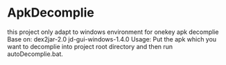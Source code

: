 # ApkDecomplie
this project only adapt to windows environment for onekey apk decomplie 
Base on:
    dex2jar-2.0
    jd-gui-windows-1.4.0
Usage:
    Put the apk which you want to decomplie into project root directory 
    and then run autoDecomplie.bat.
